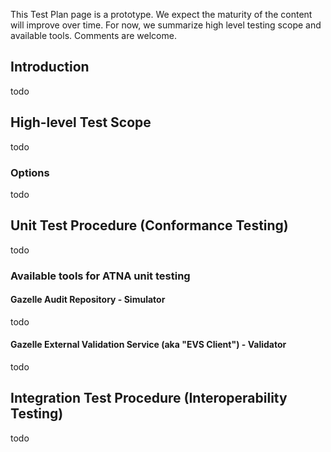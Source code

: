<div markdown="1" class="stu-note">

This Test Plan page is a prototype.   We expect the maturity of the content will improve over time.  For now, we summarize high level testing scope and available tools. Comments are welcome.
</div>

## Introduction

todo

## High-level Test Scope

todo

### Options 

todo

## Unit Test Procedure (Conformance Testing)

todo
### Available tools for ATNA unit testing

#### Gazelle Audit Repository - Simulator 

todo

#### Gazelle External Validation Service (aka "EVS Client") - Validator

todo


## Integration Test Procedure (Interoperability Testing)

todo

